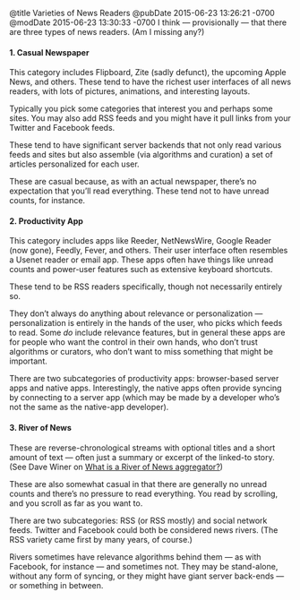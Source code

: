 @title Varieties of News Readers
@pubDate 2015-06-23 13:26:21 -0700
@modDate 2015-06-23 13:30:33 -0700
I think — provisionally — that there are three types of news readers. (Am I missing any?)

#### 1. Casual Newspaper

This category includes Flipboard, Zite (sadly defunct), the upcoming Apple News, and others. These tend to have the richest user interfaces of all news readers, with lots of pictures, animations, and interesting layouts.

Typically you pick some categories that interest you and perhaps some sites. You may also add RSS feeds and you might have it pull links from your Twitter and Facebook feeds.

These tend to have significant server backends that not only read various feeds and sites but also assemble (via algorithms and curation) a set of articles personalized for each user.

These are casual because, as with an actual newspaper, there’s no expectation that you’ll read everything. These tend not to have unread counts, for instance.

#### 2. Productivity App

This category includes apps like Reeder, NetNewsWire, Google Reader (now gone), Feedly, Fever, and others. Their user interface often resembles a Usenet reader or email app. These apps often have things like unread counts and power-user features such as extensive keyboard shortcuts.

These tend to be RSS readers specifically, though not necessarily entirely so.

They don’t always do anything about relevance or personalization — personalization is entirely in the hands of the user, who picks which feeds to read. Some *do* include relevance features, but in general these apps are for people who want the control in their own hands, who don’t trust algorithms or curators, who don’t want to miss something that might be important.

There are two subcategories of productivity apps: browser-based server apps and native apps. Interestingly, the native apps often provide syncing by connecting to a server app (which may be made by a developer who’s not the same as the native-app developer).

#### 3. River of News

These are reverse-chronological streams with optional titles and a short amount of text — often just a summary or excerpt of the linked-to story. (See Dave Winer on [What is a River of News aggregator?](http://scripting.com/2014/06/02/whatIsARiverOfNewsAggregator.html))

These are also somewhat casual in that there are generally no unread counts and there’s no pressure to read everything. You read by scrolling, and you scroll as far as you want to.

There are two subcategories: RSS (or RSS mostly) and social network feeds. Twitter and Facebook could both be considered news rivers. (The RSS variety came first by many years, of course.)

Rivers sometimes have relevance algorithms behind them — as with Facebook, for instance — and sometimes not. They may be stand-alone, without any form of syncing, or they might have giant server back-ends — or something in between.
